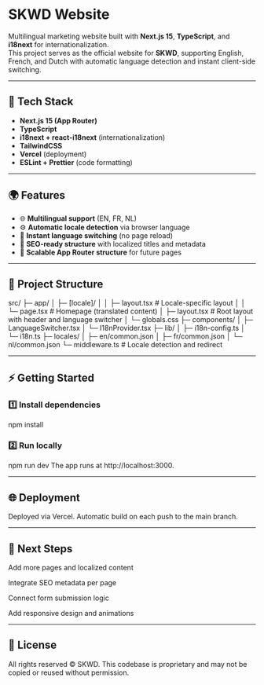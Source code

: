 # SKWD Website

Multilingual marketing website built with **Next.js 15**, **TypeScript**, and **i18next** for internationalization.  
This project serves as the official website for **SKWD**, supporting English, French, and Dutch with automatic language detection and instant client-side switching.

---

## 🚀 Tech Stack

- **Next.js 15 (App Router)**
- **TypeScript**
- **i18next + react-i18next** (internationalization)
- **TailwindCSS**
- **Vercel** (deployment)
- **ESLint + Prettier** (code formatting)

---

## 🌍 Features

- 🌐 **Multilingual support** (EN, FR, NL)
- ⚙️ **Automatic locale detection** via browser language
- 🔁 **Instant language switching** (no page reload)
- 🧭 **SEO-ready structure** with localized titles and metadata
- 🧱 **Scalable App Router structure** for future pages

---

## 🧩 Project Structure

src/
├─ app/
│ ├─ [locale]/
│ │ ├─ layout.tsx # Locale-specific layout
│ │ └─ page.tsx # Homepage (translated content)
│ ├─ layout.tsx # Root layout with header and language switcher
│ └─ globals.css
├─ components/
│ ├─ LanguageSwitcher.tsx
│ └─ I18nProvider.tsx
├─ lib/
│ ├─ i18n-config.ts
│ └─ i18n.ts
├─ locales/
│ ├─ en/common.json
│ ├─ fr/common.json
│ └─ nl/common.json
└─ middleware.ts # Locale detection and redirect

---

## ⚡️ Getting Started

### 1️⃣ Install dependencies

npm install

### 2️⃣ Run locally

npm run dev
The app runs at http://localhost:3000.

---

## 🌐 Deployment

Deployed via Vercel.
Automatic build on each push to the main branch.

---

## 🧠 Next Steps

Add more pages and localized content

Integrate SEO metadata per page

Connect form submission logic

Add responsive design and animations

---

## 📄 License

All rights reserved © SKWD.
This codebase is proprietary and may not be copied or reused without permission.
